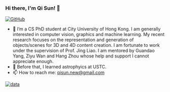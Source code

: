 ### Hi there, I'm Qi Sun! 👋

[![GitHub](https://img.shields.io/badge/dynamic/json?logo=github&label=GitHub&labelColor=495867&color=495867&query=%24.data.totalSubs&url=https%3A%2F%2Fapi.spencerwoo.com%2Fsubstats%2F%3Fsource%3Dgithub%26queryKey%3Dhayschan&style=flat-square)](https://github.com/sunqi-ustc)

- 🔭 I’m a CS PhD student at City University of Hong Kong. I am generally interested in computer vision, graphics and machine learning. My recent research focuses on the representation and generation of objects/scenes for 3D and 4D content creation.
I am fortunate to work under the supervision of Prof. Jing Liao. I am mentored by Guandao Yang, Ziyu Wan and Hang Zhou whose help and support I cannot appreciate enough.
- :satellite: Before that, I learned astrophyics at USTC.
- 📫 How to reach me: qisun.new@gmail.com

[![data](https://github-readme-stats.vercel.app/api?username=qsun1)]()

